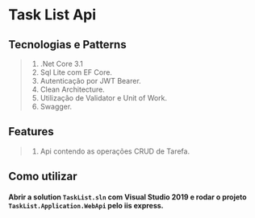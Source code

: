 # Task List Api

## Tecnologias e Patterns

>1. .Net Core 3.1 
>2. Sql Lite com EF Core.
>3. Autenticação por JWT Bearer.
>4. Clean Architecture.
>5. Utilização de Validator e Unit of Work.
>6. Swagger.

## Features

>1. Api contendo as operações CRUD de Tarefa.

## Como utilizar

#### Abrir a solution `TaskList.sln` com Visual Studio 2019 e rodar o projeto `TaskList.Application.WebApi` pelo iis express.
